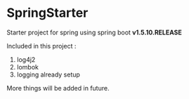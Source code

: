 # SpringStarter
Starter project for spring using spring boot __v1.5.10.RELEASE__

Included in this project :

1. log4j2
2. lombok
3. logging already setup


More things will be added in future.
